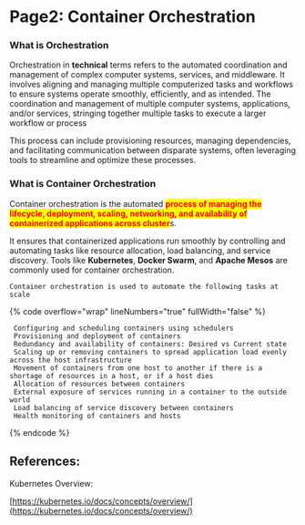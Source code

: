 # Page2: Container Orchestration

### **What is Orchestration**

Orchestration in **technical** terms refers to the automated coordination and management of complex computer systems, services, and middleware. It involves aligning and managing multiple computerized tasks and workflows to ensure systems operate smoothly, efficiently, and as intended. The coordination and management of multiple computer systems, applications, and/or services, stringing together multiple tasks to execute a larger workflow or process

This process can include provisioning resources, managing dependencies, and facilitating communication between disparate systems, often leveraging tools to streamline and optimize these processes.



### What is Container Orchestration

Container orchestration is the automated <mark style="color:red;">**process of managing the lifecycle, deployment, scaling, networking, and availability of containerized applications across cluster**</mark>s.&#x20;

It ensures that containerized applications run smoothly by controlling and automating tasks like resource allocation, load balancing, and service discovery. Tools like **Kubernetes**, **Docker Swarm**, and **Apache Mesos** are commonly used for container orchestration.

```
Container orchestration is used to automate the following tasks at scale
```

{% code overflow="wrap" lineNumbers="true" fullWidth="false" %}
```
 Configuring and scheduling containers using schedulers
 Provisioning and deployment of containers
 Redundancy and availability of containers: Desired vs Current state
 Scaling up or removing containers to spread application load evenly across the host infrastructure
 Movement of containers from one host to another if there is a shortage of resources in a host, or if a host dies
 Allocation of resources between containers
 External exposure of services running in a container to the outside world
 Load balancing of service discovery between containers
 Health monitoring of containers and hosts
```
{% endcode %}

## References:

Kubernetes Overview:

[https://kubernetes.io/docs/concepts/overview/](https://kubernetes.io/docs/concepts/overview/)



